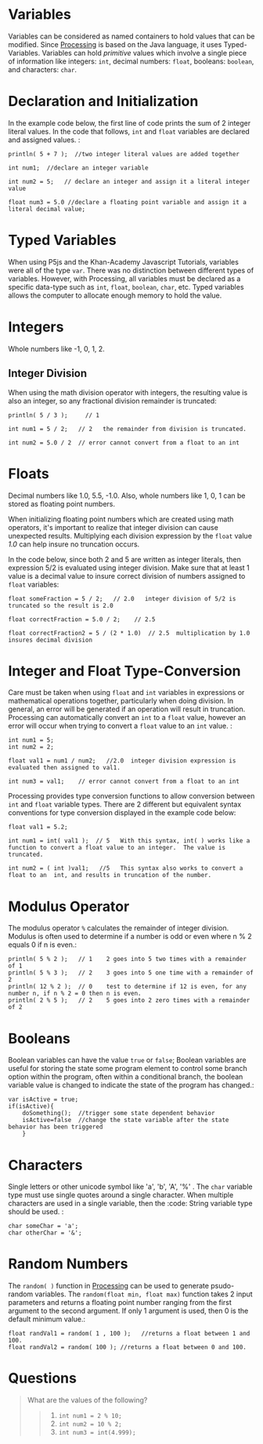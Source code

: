 Variables
==========


Variables can be considered as named containers to hold values that can be modified. Since [Processing](http://processing.org) is based on the Java language, it uses Typed-Variables. Variables can hold *primitive* values which involve a single piece of information like integers: `int`, decimal numbers: `float`, booleans: `boolean`, and characters: `char`.


Declaration and Initialization
==============================

In the example code below, the first line of code prints the sum of 2 integer literal values. In the code that follows, `int` and `float` variables are declared and assigned values. :

    println( 5 + 7 );  //two integer literal values are added together

    int num1;  //declare an integer variable

    int num2 = 5;   // declare an integer and assign it a literal integer value

    float num3 = 5.0 //declare a floating point variable and assign it a literal decimal value;

Typed Variables
===============

When using P5js and the Khan-Academy Javascript Tutorials, variables were all of the type `var`. There was no distinction between different types of variables. However, with Processing, all variables must be declared as a specific data-type such as `int`, `float`, `boolean`, `char`, etc. Typed variables allows the computer to allocate enough memory to hold the value.

Integers
========

Whole numbers like -1, 0, 1, 2.

Integer Division
----------------

When using the math division operator with integers, the resulting value is also an integer, so any fractional division remainder is truncated:

    println( 5 / 3 );     // 1 

    int num1 = 5 / 2;   // 2   the remainder from division is truncated.

    int num2 = 5.0 / 2  // error cannot convert from a float to an int  

Floats
======

Decimal numbers like 1.0, 5.5, -1.0. Also, whole numbers like 1, 0, 1 can be stored as floating point numbers.

When initializing floating point numbers which are created using math operators, it's important to realize that integer division can cause unexpected results. Multiplying each division expression by the `float` value *1.0* can help insure no truncation occurs.

In the code below, since both 2 and 5 are written as integer literals, then expression 5/2 is evaluated using integer division. Make sure that at least 1 value is a decimal value to insure correct division of numbers assigned to `float` variables:

    float someFraction = 5 / 2;   // 2.0   integer division of 5/2 is truncated so the result is 2.0

    float correctFraction = 5.0 / 2;    // 2.5  

    float correctFraction2 = 5 / (2 * 1.0)  // 2.5  multiplication by 1.0 insures decimal division

Integer and Float Type-Conversion
=================================

Care must be taken when using `float` and `int` variables in expressions or mathematical operations together, particularly when doing division. In general, an error will be generated if an operation will result in truncation. Processing can automatically convert an `int` to a `float` value, however an error will occur when trying to convert a `float` value to an `int` value. :

    int num1 = 5; 
    int num2 = 2;

    float val1 = num1 / num2;   //2.0  integer division expression is evaluated then assigned to val1.

    int num3 = val1;    // error cannot convert from a float to an int 

Processing provides type conversion functions to allow conversion between `int` and `float` variable types. There are 2 different but equivalent syntax conventions for type conversion displayed in the example code below:

    float val1 = 5.2;  

    int num1 = int( val1 );  // 5   With this syntax, int( ) works like a function to convert a float value to an integer.  The value is truncated.

    int num2 = ( int )val1;   //5   This syntax also works to convert a float to an  int, and results in truncation of the number.

Modulus Operator
================

The modulus operator `%` calculates the remainder of integer division. Modulus is often used to determine if a number is odd or even where n % 2 equals 0 if n is even.:

    println( 5 % 2 );   // 1    2 goes into 5 two times with a remainder of 1
    println( 5 % 3 );   // 2    3 goes into 5 one time with a remainder of 2
    println( 12 % 2 );  // 0    test to determine if 12 is even, for any number n, if n % 2 = 0 then n is even.
    println( 2 % 5 );   // 2    5 goes into 2 zero times with a remainder of 2

Booleans
========

Boolean variables can have the value `true` or `false`; Boolean variables are useful for storing the state some program element to control some branch option within the program, often within a conditional branch, the boolean variable value is changed to indicate the state of the program has changed.:

    var isActive = true;
    if(isActive){ 
        doSomething();  //trigger some state dependent behavior     
        isActive=false  //change the state variable after the state behavior has been triggered
        }

Characters
==========

Single letters or other unicode symbol like 'a', 'b', 'A', '%' . The `char` variable type must use single quotes around a single character. When multiple characters are used in a single variable, then the :code: String variable type should be used. :

    char someChar = 'a';
    char otherChar = '&';

Random Numbers
==============

The `random( )` function in [Processing](http://processing.org) can be used to generate psudo-random variables. The `random(float min, float max)` function takes 2 input parameters and returns a floating point number ranging from the first argument to the second argument. If only 1 argument is used, then 0 is the default minimum value.:

    float randVal1 = random( 1 , 100 );   //returns a float between 1 and 100.
    float randVal2 = random( 100 ); //returns a float between 0 and 100.

Questions
=========

> What are the values of the following?
>
> > 1.  `int num1 = 2 % 10;`
> > 2.  `int num2 = 10 % 2;`
> > 3.  `int num3 = int(4.999);`